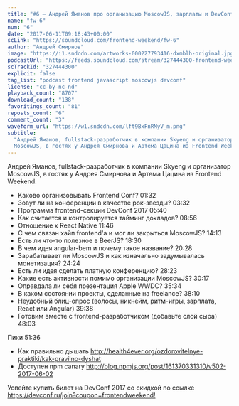 ```yaml
---
title: "#6 – Андрей Яманов про организацию MoscowJS, зарплаты и DevConf"
name: "fw-6"
num: "6"
date: "2017-06-11T09:18:43+00:00"
scLink: "https://soundcloud.com/frontend-weekend/fw-6"
author: "Андрей Смирнов"
image: "https://i1.sndcdn.com/artworks-000227793416-dxmblh-original.jpg"
podcastUrl: "https://feeds.soundcloud.com/stream/327444300-frontend-weekend-fw-6.m4a"
scTrackId: "327444300"
explicit: false
tag_list: "podcast frontend javascript moscowjs devconf"
license: "cc-by-nc-nd"
playback_count: "8707"
download_count: "138"
favoritings_count: "81"
reposts_count: "6"
comment_count: "3"
waveform_url: "https://w1.sndcdn.com/lft9BxFnRMyV_m.png"
subtitle:
  "Андрей Яманов, fullstack-разработчик в компании Skyeng и организатор
  MoscowJS, в гостях у Андрея Смирнова и Артема Цацина из Frontend Weekend."
---
```


Андрей Яманов, fullstack-разработчик в компании Skyeng и организатор MoscowJS, в
гостях у Андрея Смирнова и Артема Цацина из Frontend Weekend.

- Каково организовывать Frontend Conf? <timecode sec="92">01:32</timecode>
- Зовут ли на конференции в качестве рок-звезды?
  <timecode sec="212">03:32</timecode>
- Программа frontend-секции DevConf 2017 <timecode sec="340">05:40</timecode>
- Как считается и контролируется тайминг докладов?
  <timecode sec="536">08:56</timecode>
- Отношение к React Native <timecode sec="706">11:46</timecode>
- С чем связан хайп frontend'а и мог ли закрыться MoscowJS?
  <timecode sec="853">14:13</timecode>
- Есть ли что-то полезное в BeerJS? <timecode sec="1110">18:30</timecode>
- В чем идея angular-bem и почему такое название?
  <timecode sec="1228">20:28</timecode>
- Зарабатывает ли MoscowJS и как изначально задумывалась монетизация?
  <timecode sec="1464">24:24</timecode>
- Есть ли идея сделать платную конференцию?
  <timecode sec="1703">28:23</timecode>
- Какие есть активности помимо организации MoscowJS?
  <timecode sec="1817">30:17</timecode>
- Оправдала ли себя презентация Apple WWDC?
  <timecode sec="2134">35:34</timecode>
- В каком состоянии проекты, сделанные на freelance?
  <timecode sec="2290">38:10</timecode>
- Неудобный блиц-опрос (волосы, никнейм, ритм-игры, зарплата, React или Angular)
  <timecode sec="2378">39:38</timecode>
- Готовим вместе с frontend-разработчиком (добавьте слой сыра)
  <timecode sec="2883">48:03</timecode>

Пики <timecode sec="3096">51:36</timecode>

- Как правильно дышать
  <http://health4ever.org/ozdorovitelnye-praktiki/kak-pravilno-dyshat>
- Доступен npm canary <http://blog.npmjs.org/post/161370331310/v502-2017-06-02>

Успейте купить билет на DevConf 2017 со скидкой по ссылке
<https://devconf.ru/join?coupon=frontendweekend!>
